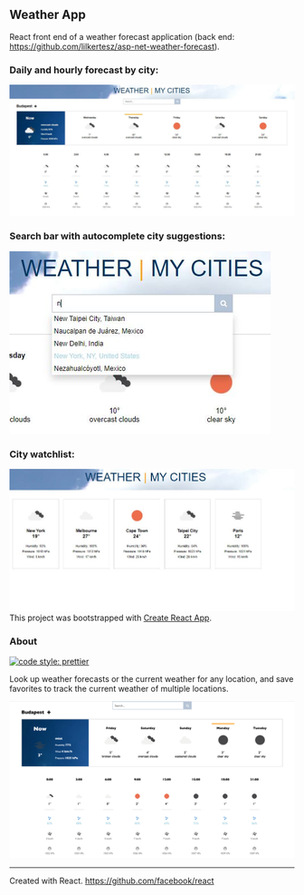 ## Weather App

React front end of a weather forecast application (back end: https://github.com/lilkertesz/asp-net-weather-forecast).

### Daily and hourly forecast by city:

![Alt text](/screenshots/weather1.JPG?raw=true "Daily and hourly forecast by city")

### Search bar with autocomplete city suggestions:

![Alt text](/screenshots/weather2.JPG?raw=true "Search bar with autocomplete city suggestions")

### City watchlist:

![Alt text](/screenshots/weather3.JPG?raw=true "City watchlist")
This project was bootstrapped with [Create React App](https://github.com/facebook/create-react-app).

### About

[![code style: prettier](https://img.shields.io/badge/code_style-prettier-ff69b4.svg?style=flat-square)](https://github.com/prettier/prettier)

Look up weather forecasts or the current weather for any location, and save favorites to track the current weather of multiple locations.

![Demo image](./src/assets/demo.jpg)

---

Created with React.
https://github.com/facebook/react
